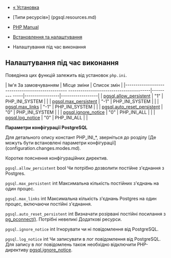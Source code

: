 - [« Установка](pgsql.installation.md)
- [Типи ресурсів»] (pgsql.resources.md)

- [PHP Manual](index.md)
- [Встановлення та налаштування](pgsql.setup.md)
- Налаштування під час виконання

## Налаштування під час виконання

Поведінка цих функцій залежить від установок `php.ini`.

| Ім'я За замовчуванням | Місце зміни | Список змін |
|------------------------------------------------- ----------------------------------------|--------- -----|-----------------|------------------|
| [pgsql.allow_persistent](pgsql.configuration.md#ini.pgsql.allow-persistent) | "1" | PHP_INI_SYSTEM | |
| [pgsql.max_persistent](pgsql.configuration.md#ini.pgsql.max-persistent) | "-1" | PHP_INI_SYSTEM | |
| [pgsql.max_links](pgsql.configuration.md#ini.pgsql.max-links) | "-1" | PHP_INI_SYSTEM | |
| [pgsql.auto_reset_persistent](pgsql.configuration.md#ini.pgsql.auto-reset-persistent) | "0" | PHP_INI_SYSTEM | |
| [pgsql.ignore_notice](pgsql.configuration.md#ini.pgsql.ignore-notice) | "0" | PHP_INI_ALL | |
| [pgsql.log_notice](pgsql.configuration.md#ini.pgsql.log-notice) | "0" | PHP_INI_ALL | |

**Параметри конфігурації PostgreSQL**

Для детального опису констант PHP_INI\_\*, зверніться до розділу [Де
можуть бути встановлені параметри
конфігурації] (configuration.changes.modes.md).

Коротке пояснення конфігураційних директив.

`pgsql.allow_persistent` bool
Чи потрібно дозволити постійне з'єднання з Postgres.

`pgsql.max_persistent` int
Максимальна кількість постійних з'єднань на один процес.

`pgsql.max_links` int
Максимальна кількість з'єднань Postgres на один процес, включаючи
постійні з'єднання.

`pgsql.auto_reset_persistent` int
Визначати розірвані постійні посилання з
[pg_pconnect()](function.pg-pconnect.md). Потрібні невеликі
Додаткові ресурси.

`pgsql.ignore_notice` int
Ігнорувати чи ні повідомлення від PostgreSQL.

`pgsql.log_notice` int
Чи записувати в лог повідомлення від PostgreSQL. Для запису в лог
повідомлень також необхідно відключити PHP-директиву
[pgsql.ignore_notice](pgsql.configuration.md#ini.pgsql.ignore-notice).
